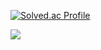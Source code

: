 [![Solved.ac Profile](http://mazassumnida.wtf/api/v2/generate_badge?boj=dhkdndrne)](https://solved.ac/dhkdndrne/)


<img src="https://img.shields.io/badge/html5-E34F26?style=for-the-badge&logo=html5&logoColor=white">
<!--
**dhkdndrne/dhkdndrne** is a ✨ _special_ ✨ repository because its `README.md` (this file) appears on your GitHub profile.

Here are some ideas to get you started:

- 🔭 I’m currently working on ...
- 🌱 I’m currently learning ...
- 👯 I’m looking to collaborate on ...
- 🤔 I’m looking for help with ...
- 💬 Ask me about ...
- 📫 How to reach me: ...
- 😄 Pronouns: ...
- ⚡ Fun fact: ...
-->
